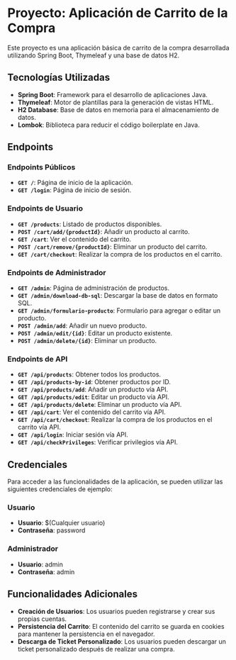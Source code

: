# Proyecto: Aplicación de Carrito de la Compra

Este proyecto es una aplicación básica de carrito de la compra desarrollada utilizando Spring Boot, Thymeleaf y una base de datos H2.

## Tecnologías Utilizadas

- **Spring Boot**: Framework para el desarrollo de aplicaciones Java.
- **Thymeleaf**: Motor de plantillas para la generación de vistas HTML.
- **H2 Database**: Base de datos en memoria para el almacenamiento de datos.
- **Lombok**: Biblioteca para reducir el código boilerplate en Java.

## Endpoints

### Endpoints Públicos

- **`GET /`**: Página de inicio de la aplicación.
- **`GET /login`**: Página de inicio de sesión.

### Endpoints de Usuario

- **`GET /products`**: Listado de productos disponibles.
- **`POST /cart/add/{productId}`**: Añadir un producto al carrito.
- **`GET /cart`**: Ver el contenido del carrito.
- **`POST /cart/remove/{productId}`**: Eliminar un producto del carrito.
- **`GET /cart/checkout`**: Realizar la compra de los productos en el carrito.

### Endpoints de Administrador

- **`GET /admin`**: Página de administración de productos.
- **`GET /admin/download-db-sql`**: Descargar la base de datos en formato SQL.
- **`GET /admin/formulario-producto`**: Formulario para agregar o editar un producto.
- **`POST /admin/add`**: Añadir un nuevo producto.
- **`POST /admin/edit/{id}`**: Editar un producto existente.
- **`POST /admin/delete/{id}`**: Eliminar un producto.

### Endpoints de API

- **`GET /api/products`**: Obtener todos los productos.
- **`GET /api/products-by-id`**: Obtener productos por ID.
- **`GET /api/products/add`**: Añadir un producto vía API.
- **`GET /api/products/edit`**: Editar un producto vía API.
- **`GET /api/products/delete`**: Eliminar un producto vía API.
- **`GET /api/cart`**: Ver el contenido del carrito vía API.
- **`GET /api/cart/checkout`**: Realizar la compra de los productos en el carrito vía API.
- **`GET /api/login`**: Iniciar sesión vía API.
- **`GET /api/checkPrivileges`**: Verificar privilegios vía API.

## Credenciales

Para acceder a las funcionalidades de la aplicación, se pueden utilizar las siguientes credenciales de ejemplo:

### Usuario

- **Usuario**: $(Cualquier usuario)
- **Contraseña**: password

### Administrador

- **Usuario**: admin
- **Contraseña**: admin


## Funcionalidades Adicionales

- **Creación de Usuarios**: Los usuarios pueden registrarse y crear sus propias cuentas.
- **Persistencia del Carrito**: El contenido del carrito se guarda en cookies para mantener la persistencia en el navegador.
- **Descarga de Ticket Personalizado**: Los usuarios pueden descargar un ticket personalizado después de realizar una compra.

